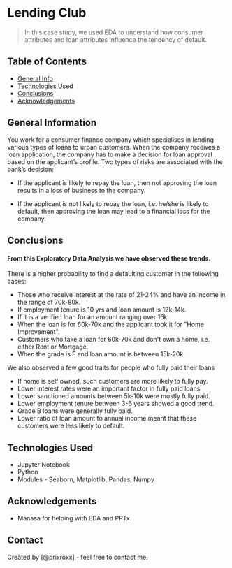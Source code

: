# Lending Club
> In this case study, we used EDA to understand how consumer attributes and loan attributes influence the tendency of default.


## Table of Contents
* [General Info](#general-information)
* [Technologies Used](#technologies-used)
* [Conclusions](#conclusions)
* [Acknowledgements](#acknowledgements)

<!-- You can include any other section that is pertinent to your problem -->

## General Information
You work for a consumer finance company which specialises in lending various types of loans to urban customers. When the company receives a loan application, the company has to make a decision for loan approval based on the applicant’s profile. Two types of risks are associated with the bank’s decision:

- If the applicant is likely to repay the loan, then not approving the loan results in a loss of business to the company.

- If the applicant is not likely to repay the loan, i.e. he/she is likely to default, then approving the loan may lead to a financial loss for the company.

<!-- You don't have to answer all the questions - just the ones relevant to your project. -->

## Conclusions

#### From this Exploratory Data Analysis we have observed these trends.

There is a higher probability to find a defaulting customer in the following cases:

- Those who receive interest at the rate of 21-24% and have an income in the range of 70k-80k.
- If employment tenure is 10 yrs and loan amount is 12k-14k.
- If it is a verified loan for an amount ranging over 16k.
- When the loan is for 60k-70k and the applicant took it for "Home Improvement".
- Customers who take a loan for 60k-70k and don't own a home, i.e. either Rent or Mortgage.
- When the grade is F and loan amount is between 15k-20k.
  
We also observed a few good traits for people who fully paid their loans

- If home is self owned, such customers are more likely to fully pay.
- Lower interest rates were an important factor in fully paid loans.
- Lower sanctioned amounts between 5k-10k were mostly fully paid.
- Lower employment tenure between 3-6 years showed a good trend.
- Grade B loans were generally fully paid.
- Lower ratio of loan amount to annual income meant that these customers were less likely to default.

<!-- You don't have to answer all the questions - just the ones relevant to your project. -->


## Technologies Used
- Jupyter Notebook
- Python
- Modules - Seaborn, Matplotlib, Pandas, Numpy

<!-- As the libraries versions keep on changing, it is recommended to mention the version of library used in this project -->

## Acknowledgements
- Manasa for helping with EDA and PPTx.


## Contact
Created by [@prixroxx] - feel free to contact me!


<!-- Optional -->
<!-- ## License -->
<!-- This project is open source and available under the [... License](). -->

<!-- You don't have to include all sections - just the one's relevant to your project -->
